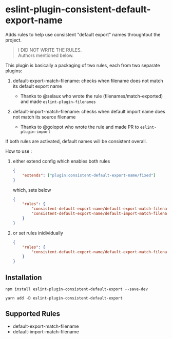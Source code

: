 # eslint-plugin-consistent-default-export-name

Adds rules to help use consistent "default export" names throughtout the project.

> I DID NOT WRITE THE RULES.  
> Authors mentioned below.

This plugin is basically a packaging of two rules, each from two separate plugins:

1. default-export-match-filename: checks when filename does not match its default export name
    - Thanks to @selaux who wrote the rule (filenames/match-exported) and made `eslint-plugin-filenames`

2. default-import-match-filename: checks when default import name does not match its source filename
    - Thanks to @golopot who wrote the rule and made PR to `eslint-plugin-import`

If both rules are activated, default names will be consistent overall.

How to use :

1. either extend config which enables both rules

    ```json
    {
        "extends": ["plugin:consistent-default-export-name/fixed"]
    }
    ```

    which, sets below

    ```json
    {
        "rules": {
            "consistent-default-export-name/default-export-match-filename": "error",
            "consistent-default-export-name/default-import-match-filename": "error"
        }
    }
    ```

2. or set rules inidividually

    ```json
    {
        "rules": {
            "consistent-default-export-name/default-export-match-filename": "error",
        }
    }
    ```

## Installation

```shell
npm install eslint-plugin-consistent-default-export --save-dev
```

```shell
yarn add -D eslint-plugin-consistent-default-export
```

## Supported Rules

- default-export-match-filename
- default-import-match-filename
